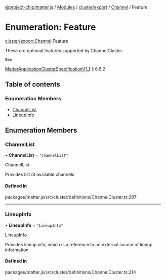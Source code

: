 [@project-chip/matter.js](../README.md) / [Modules](../modules.md) / [cluster/export](../modules/cluster_export.md) / [Channel](../modules/cluster_export.Channel.md) / Feature

# Enumeration: Feature

[cluster/export](../modules/cluster_export.md).[Channel](../modules/cluster_export.Channel.md).Feature

These are optional features supported by ChannelCluster.

**`See`**

[MatterApplicationClusterSpecificationV1_1](../interfaces/spec_export.MatterApplicationClusterSpecificationV1_1.md) § 6.6.2

## Table of contents

### Enumeration Members

- [ChannelList](cluster_export.Channel.Feature.md#channellist)
- [LineupInfo](cluster_export.Channel.Feature.md#lineupinfo)

## Enumeration Members

### ChannelList

• **ChannelList** = ``"ChannelList"``

ChannelList

Provides list of available channels.

#### Defined in

packages/matter.js/src/cluster/definitions/ChannelCluster.ts:207

___

### LineupInfo

• **LineupInfo** = ``"LineupInfo"``

LineupInfo

Provides lineup info, which is a reference to an external source of lineup information.

#### Defined in

packages/matter.js/src/cluster/definitions/ChannelCluster.ts:214
